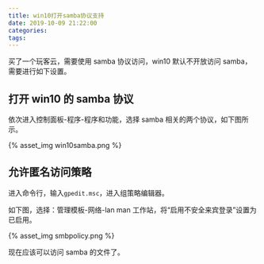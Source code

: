 ```yaml
---
title: win10打开samba协议支持
date: 2019-10-09 21:22:00
categories:
tags:
---
```


买了一个玩客云，需要使用 samba 协议访问，win10 默认不开放访问 samba，需要进行如下设置。

## 打开 win10 的 samba 协议

依次进入控制面板-程序-程序和功能，选择 samba 相关的两个协议，如下图所示。

<!-- more -->

{% asset_img win10samba.png %}

## 允许匿名访问策略

进入命令行，输入`gpedit.msc`，进入组策略编辑器。

如下图，选择：管理模板-网络-lan man 工作站，将“启用不安全来宾登录”设置为已启用。

{% asset_img smbpolicy.png %}

现在应该可以访问 samba 的文件了。
